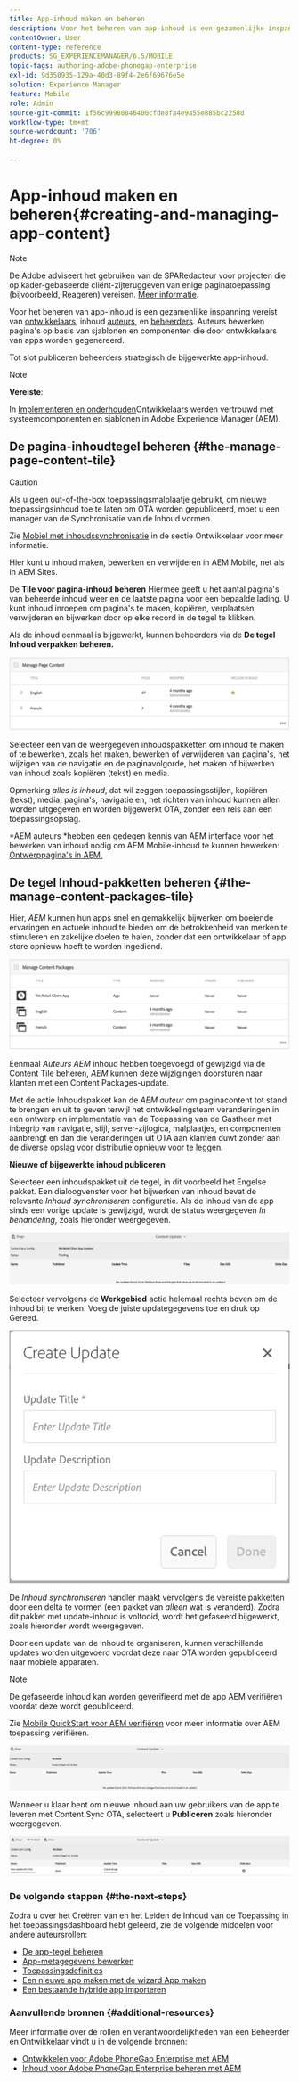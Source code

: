 ```yaml
---
title: App-inhoud maken en beheren
description: Voor het beheren van app-inhoud is een gezamenlijke inspanning van ontwikkelaars, auteurs van inhoud en beheerders vereist. Auteurs bewerken pagina's op basis van sjablonen en componenten die door ontwikkelaars van apps worden gegenereerd.
contentOwner: User
content-type: reference
products: SG_EXPERIENCEMANAGER/6.5/MOBILE
topic-tags: authoring-adobe-phonegap-enterprise
exl-id: 9d350935-129a-40d3-89f4-2e6f69676e5e
solution: Experience Manager
feature: Mobile
role: Admin
source-git-commit: 1f56c99980846400cfde8fa4e9a55e885bc2258d
workflow-type: tm+mt
source-wordcount: '706'
ht-degree: 0%

---
```


# App-inhoud maken en beheren{#creating-and-managing-app-content}

>[!NOTE]
>
>De Adobe adviseert het gebruiken van de SPARedacteur voor projecten die op kader-gebaseerde cliënt-zijteruggeven van enige paginatoepassing (bijvoorbeeld, Reageren) vereisen. [Meer informatie](/help/sites-developing/spa-overview.md).

Voor het beheren van app-inhoud is een gezamenlijke inspanning vereist van [ontwikkelaars](#developer), inhoud [auteurs](#author), en [beheerders](#administrator). Auteurs bewerken pagina&#39;s op basis van sjablonen en componenten die door ontwikkelaars van apps worden gegenereerd.

Tot slot publiceren beheerders strategisch de bijgewerkte app-inhoud.

>[!NOTE]
>
>**Vereiste**:
>
>In [Implementeren en onderhouden](/help/sites-deploying/deploy.md)Ontwikkelaars werden vertrouwd met systeemcomponenten en sjablonen in Adobe Experience Manager (AEM).

## De pagina-inhoudtegel beheren {#the-manage-page-content-tile}

>[!CAUTION]
>
>Als u geen out-of-the-box toepassingsmalplaatje gebruikt, om nieuwe toepassingsinhoud toe te laten om OTA worden gepubliceerd, moet u een manager van de Synchronisatie van de Inhoud vormen.
>
>Zie [Mobiel met inhoudssynchronisatie](/help/mobile/phonegap-contentsync.md) in de sectie Ontwikkelaar voor meer informatie.

Hier kunt u inhoud maken, bewerken en verwijderen in AEM Mobile, net als in AEM Sites.

De **Tile voor pagina-inhoud beheren** Hiermee geeft u het aantal pagina&#39;s van beheerde inhoud weer en de laatste pagina voor een bepaalde lading. U kunt inhoud inroepen om pagina&#39;s te maken, kopiëren, verplaatsen, verwijderen en bijwerken door op elke record in de tegel te klikken.

Als de inhoud eenmaal is bijgewerkt, kunnen beheerders via de **De tegel Inhoud verpakken beheren.**

![chlimage_1-161](assets/chlimage_1-161.png)

Selecteer een van de weergegeven inhoudspakketten om inhoud te maken of te bewerken, zoals het maken, bewerken of verwijderen van pagina&#39;s, het wijzigen van de navigatie en de paginavolgorde, het maken of bijwerken van inhoud zoals kopiëren (tekst) en media.

Opmerking *alles is inhoud*, dat wil zeggen toepassingsstijlen, kopiëren (tekst), media, pagina&#39;s, navigatie en, het richten van inhoud kunnen allen worden uitgegeven en worden bijgewerkt OTA, zonder een reis aan een toepassingsopslag.

*AEM auteurs *hebben een gedegen kennis van AEM interface voor het bewerken van inhoud nodig om AEM Mobile-inhoud te kunnen bewerken: [Ontwerppagina&#39;s in AEM.](/help/sites-authoring/qg-page-authoring.md)

## De tegel Inhoud-pakketten beheren {#the-manage-content-packages-tile}

Hier, *AEM* kunnen hun apps snel en gemakkelijk bijwerken om boeiende ervaringen en actuele inhoud te bieden om de betrokkenheid van merken te stimuleren en zakelijke doelen te halen, zonder dat een ontwikkelaar of app store opnieuw hoeft te worden ingediend.

![chlimage_1-162](assets/chlimage_1-162.png)

Eenmaal *Auteurs AEM* inhoud hebben toegevoegd of gewijzigd via de Content Tile beheren, *AEM* kunnen deze wijzigingen doorsturen naar klanten met een Content Packages-update.

Met de actie Inhoudspakket kan de *AEM auteur* om paginacontent tot stand te brengen en uit te geven terwijl het ontwikkelingsteam veranderingen in een ontwerp en implementatie van de Toepassing van de Gastheer met inbegrip van navigatie, stijl, server-zijlogica, malplaatjes, en componenten aanbrengt en dan die veranderingen uit OTA aan klanten duwt zonder aan de diverse opslag voor distributie opnieuw voor te leggen.

**Nieuwe of bijgewerkte inhoud publiceren**

Selecteer een inhoudspakket uit de tegel, in dit voorbeeld het Engelse pakket. Een dialoogvenster voor het bijwerken van inhoud bevat de relevante *Inhoud synchroniseren* configuratie. Als de inhoud van de app sinds een vorige update is gewijzigd, wordt de status weergegeven *In behandeling*, zoals hieronder weergegeven.

![chlimage_1-163](assets/chlimage_1-163.png)

Selecteer vervolgens de **Werkgebied** actie helemaal rechts boven om de inhoud bij te werken. Voeg de juiste updategegevens toe en druk op Gereed.

![chlimage_1-164](assets/chlimage_1-164.png)

De *Inhoud synchroniseren* handler maakt vervolgens de vereiste pakketten door een delta te vormen (een pakket van *alleen* wat is veranderd). Zodra dit pakket met update-inhoud is voltooid, wordt het gefaseerd bijgewerkt, zoals hieronder wordt weergegeven.

Door een update van de inhoud te organiseren, kunnen verschillende updates worden uitgevoerd voordat deze naar OTA worden gepubliceerd naar mobiele apparaten.

>[!NOTE]
>
>De gefaseerde inhoud kan worden geverifieerd met de app AEM verifiëren voordat deze wordt gepubliceerd.
>
>Zie [Mobile QuickStart voor AEM verifiëren](/help/mobile/phonegap-mobile-quickstart.md) voor meer informatie over AEM toepassing verifiëren.

![chlimage_1-165](assets/chlimage_1-165.png)

Wanneer u klaar bent om nieuwe inhoud aan uw gebruikers van de app te leveren met Content Sync OTA, selecteert u **Publiceren** zoals hieronder weergegeven.

![chlimage_1-166](assets/chlimage_1-166.png)

### De volgende stappen {#the-next-steps}

Zodra u over het Creëren van en het Leiden de Inhoud van de Toepassing in het toepassingsdashboard hebt geleerd, zie de volgende middelen voor andere auteursrollen:

* [De app-tegel beheren](/help/mobile/phonegap-app-details-tile.md)
* [App-metagegevens bewerken](/help/mobile/phonegap-editmetadata.md)
* [Toepassingsdefinities](/help/mobile/phonegap-app-definitions.md)
* [Een nieuwe app maken met de wizard App maken](/help/mobile/phonegap-create-new-app.md)
* [Een bestaande hybride app importeren](/help/mobile/phonegap-adding-content-to-imported-app.md)

### Aanvullende bronnen {#additional-resources}

Meer informatie over de rollen en verantwoordelijkheden van een Beheerder en Ontwikkelaar vindt u in de volgende bronnen:

* [Ontwikkelen voor Adobe PhoneGap Enterprise met AEM](/help/mobile/developing-in-phonegap.md)
* [Inhoud voor Adobe PhoneGap Enterprise beheren met AEM](/help/mobile/administer-phonegap.md)
